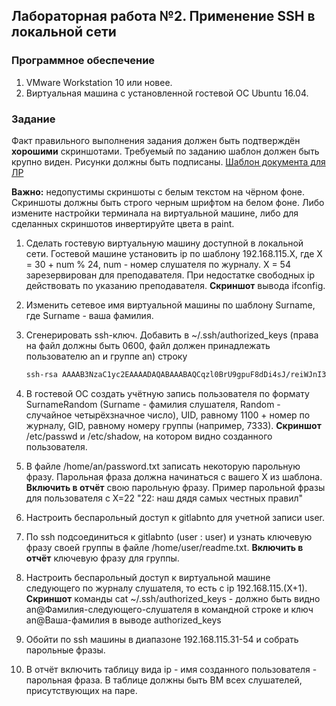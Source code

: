 ## Лабораторная работа №2. Применение SSH в локальной сети

### Программное обеспечение
1.	VMware Workstation 10 или новее.
2.	Виртуальная машина с установленной гостевой ОС Ubuntu 16.04.

### Задание
Факт правильного выполнения задания должен быть подтверждён **хорошими** скриншотами. Требуемый по заданию шаблон должен быть крупно виден. Рисунки должны быть подписаны. [Шаблон документа для ЛР](http://gitlabnto/anetto/wiki/wikis/%D1%88%D0%B0%D0%B1%D0%BB%D0%BE%D0%BD-%D0%B4%D0%BE%D0%BA%D1%83%D0%BC%D0%B5%D0%BD%D1%82%D0%BE%D0%B2)

**Важно:** недопустимы скриншоты с белым текстом на чёрном фоне. Скриншоты должны быть строго черным шрифтом на белом фоне. Либо измените настройки терминала на виртуальной машине, либо для сделанных скриншотов инвертируйте цвета в paint.

1. Сделать гостевую виртуальную машину доступной в локальной сети. Гостевой машине установить ip по шаблону 192.168.115.X, где X = 30 + num % 24, num - номер слушателя по журналу. X = 54 зарезервирован для преподавателя. При недостатке свободных ip действовать по указанию преподавателя. **Скриншот** вывода ifconfig.
2. Изменить сетевое имя виртуальной машины по шаблону Surname, где Surname - ваша фамилия.
2. Сгенерировать ssh-ключ. Добавить в ~/.ssh/authorized_keys (права на файл должны быть 0600, файл должен принадлежать пользователю an и группе an) строку

    ```bash
    ssh-rsa AAAAB3NzaC1yc2EAAAADAQABAAABAQCqzl0BrU9gpuF8dDi4sJ/reiWJnI3MKcqhbUpCOayIBqMeJr1ro7kskUKtZvzlfMaf5OXgSsiGcipVef4vQyMKZPkJalV+LDhzATW6zaYOP4AANQntR7pbEWoSCQBaObQhcqs4DckUNlAE2DufXKTyXnz2iY1bDyQXIt9v94tJpLWK0AonBZzsFaWg3eLb1cZKgmg68xxsoGULaMQ2rqXN05YXxoDZ03uNFSgiBydkZsQrHkWZmSlzqVBopzxRQ1fzla8RDGEmmiMhu7nzelW+ClhlsWUruUyLTR/Vcpc7W5qlmWv9qTilzLSf+KfO6u8AbBp7v1tsRh4UB/Z+5Wtr an@Lyachovets
    ```

1. В гостевой ОС создать учётную запись пользователя по формату SurnameRandom (Surname - фамилия слушателя, Random - случайное четырёхзначное число), UID, равному 1100 + номер по журналу, GID, равному номеру группы (например, 7333). **Скриншот** /etc/passwd и /etc/shadow, на котором видно созданного пользователя.
1. В файле /home/an/password.txt записать некоторую парольную фразу. Парольная фраза должна начинаться с вашего X из шаблона. **Включить в отчёт** свою парольную фразу. Пример парольной фразы для пользователя с X=22 "22: наш дядя самых честных правил"
1. Настроить беспарольный доступ к gitlabnto для учетной записи user.
1. По ssh подсоединиться к gitlabnto (user : user) и узнать ключевую фразу своей группы в файле /home/user/readme.txt. **Включить в отчёт** ключевую фразу для группы.
1. Настроить беспарольный доступ к виртуальной машине следующего по журналу слушателя, то есть с ip 192.168.115.(X+1). **Скриншот** команды cat ~/.ssh/authorized_keys - должно быть видно an@Фамилия-следующего-слушателя в командной строке и ключ an@Ваша-фамилия в выводе authorized\_keys
1. Обойти по ssh машины в диапазоне 192.168.115.31-54 и собрать парольные фразы.
1. В отчёт включить таблицу вида ip - имя созданного пользователя - парольная фраза. В таблице должны быть ВМ всех слушателей, присутствующих на паре.